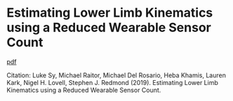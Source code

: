 # Estimating Lower Limb Kinematics using a Reduced Wearable Sensor Count
[pdf](https://arxiv.org/pdf/1910.00910.pdf)

Citation: Luke Sy, Michael Raitor, Michael Del Rosario, Heba Khamis, Lauren Kark, Nigel H. Lovell, Stephen J. Redmond (2019). Estimating Lower Limb Kinematics using a Reduced Wearable Sensor Count.


